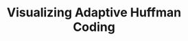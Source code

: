 ---
title: "Visualizing Adaptive Huffman Coding"
reroute-url: http://link.ben-tanen.com/adaptive-huffman/
landing-order: 7
landing-img:   /assets/img/posts/huffman-coding.gif
landing-large: false
---